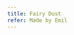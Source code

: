 ```yaml
---
title: Fairy Dust
refer: Made by Emil
---
```

<figure class="bleed">
<img src="/img/emil-drawing/IMG_1792.jpg" alt="">
</figure>